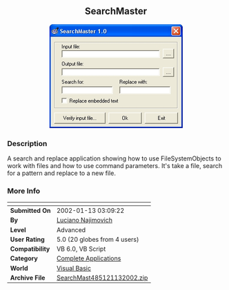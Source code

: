 ﻿<div align="center">

## SearchMaster

<img src="PIC20021132381512.jpg">
</div>

### Description

A search and replace application showing how to use FileSystemObjects to work with files and how to use command parameters. It's take a file, search for a pattern and replace to a new file.
 
### More Info
 


<span>             |<span>
---                |---
**Submitted On**   |2002-01-13 03:09:22
**By**             |[Luciano Najimovich](https://github.com/Planet-Source-Code/PSCIndex/blob/master/ByAuthor/luciano-najimovich.md)
**Level**          |Advanced
**User Rating**    |5.0 (20 globes from 4 users)
**Compatibility**  |VB 6\.0, VB Script
**Category**       |[Complete Applications](https://github.com/Planet-Source-Code/PSCIndex/blob/master/ByCategory/complete-applications__1-27.md)
**World**          |[Visual Basic](https://github.com/Planet-Source-Code/PSCIndex/blob/master/ByWorld/visual-basic.md)
**Archive File**   |[SearchMast485121132002\.zip](https://github.com/Planet-Source-Code/luciano-najimovich-searchmaster__1-30782/archive/master.zip)








